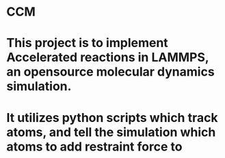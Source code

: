 # CCM
# This project is to implement Accelerated reactions in LAMMPS, an opensource molecular dynamics simulation.
# It utilizes python scripts which track atoms, and tell the simulation which atoms to add restraint force to

